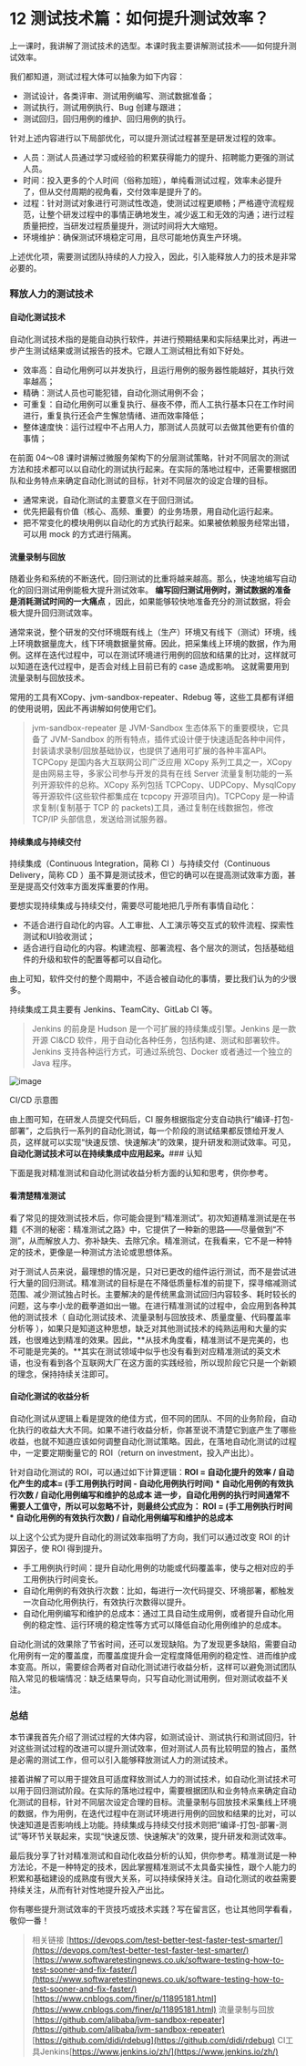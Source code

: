 12 测试技术篇：如何提升测试效率？
==================

上一课时，我讲解了测试技术的选型。本课时我主要讲解测试技术——如何提升测试效率。

我们都知道，测试过程大体可以抽象为如下内容：

* 测试设计，各类评审、测试用例编写、测试数据准备；
* 测试执行，测试用例执行、Bug 创建与跟进；
* 测试回归，回归用例的维护、回归用例的执行。

针对上述内容进行以下局部优化，可以提升测试过程甚至是研发过程的效率。

* 人员：测试人员通过学习或经验的积累获得能力的提升、招聘能力更强的测试人员。
* 时间：投入更多的个人时间（俗称加班），单纯看测试过程，效率未必提升了，但从交付周期的视角看，交付效率是提升了的。
* 过程：针对测试对象进行可测试性改造，使测试过程更顺畅；严格遵守流程规范，让整个研发过程中的事情正确地发生，减少返工和无效的沟通；进行过程质量把控，当研发过程质量提升，测试时间将大大缩短。
* 环境维护：确保测试环境稳定可用，且尽可能地仿真生产环境。

上述优化项，需要测试团队持续的人力投入，因此，引入能释放人力的技术是非常必要的。

### 释放人力的测试技术

#### 自动化测试技术

自动化测试技术指的是能自动执行软件，并进行预期结果和实际结果比对，再进一步产生测试结果或测试报告的技术。它跟人工测试相比有如下好处。

* 效率高：自动化用例可以并发执行，且运行用例的服务器性能越好，其执行效率越高；
* 精确：测试人员也可能犯错，自动化测试用例不会；
* 可重复：自动化用例可以重复执行、昼夜不停，而人工执行基本只在工作时间进行，重复执行还会产生懈怠情绪、进而效率降低；
* 整体速度快：运行过程中不占用人力，那测试人员就可以去做其他更有价值的事情；

在前面 04～08 课时讲解过微服务架构下的分层测试策略，针对不同层次的测试方法和技术都可以以自动化的测试执行起来。在实际的落地过程中，还需要根据团队和业务特点来确定自动化测试的目标，针对不同层次的设定合理的目标。

* 通常来说，自动化测试的主要意义在于回归测试。
* 优先把最有价值（核心、高频、重要）的业务场景，用自动化运行起来。
* 把不常变化的模块用例以自动化的方式执行起来。如果被依赖服务经常出错，可以用 mock 的方式进行隔离。

#### 流量录制与回放

随着业务和系统的不断迭代，回归测试的比重将越来越高。那么，快速地编写自动化的回归测试用例能极大提升测试效率。 **编写回归测试用例时，测试数据的准备是消耗测试时间的一大痛点** ，因此，如果能够较快地准备充分的测试数据，将会极大提升回归测试效率。

通常来说，整个研发的交付环境既有线上（生产）环境又有线下（测试）环境，线上环境数据量庞大，线下环境数据量贫瘠。因此，把采集线上环境的数据，作为用例。这样在迭代过程中，可以在测试环境进行用例的回放和结果的比对，这样就可以知道在迭代过程中，是否会对线上目前已有的 case 造成影响。 这就需要用到流量录制与回放技术。

常用的工具有XCopy、jvm-sandbox-repeater、Rdebug 等，这些工具都有详细的使用说明，因此不再讲解如何使用它们。

> jvm-sandbox-repeater 是 JVM-Sandbox 生态体系下的重要模块，它具备了 JVM-Sandbox 的所有特点，插件式设计便于快速适配各种中间件，封装请求录制/回放基础协议，也提供了通用可扩展的各种丰富API。 TCPCopy 是国内各大互联网公司广泛应用 XCopy 系列工具之一，XCopy 是由网易主导，多家公司参与开发的具有在线 Server 流量复制功能的一系列开源软件的总称。XCopy 系列包括 TCPCopy、UDPCopy、MysqlCopy 等开源软件(这些软件都集成在 tcpcopy 开源项目内)。TCPCopy 是一种请求复制(复制基于 TCP 的 packets)工具，通过复制在线数据包，修改TCP/IP 头部信息，发送给测试服务器。

#### 持续集成与持续交付

持续集成（Continuous Integration，简称 CI ）与持续交付（Continuous Delivery，简称 CD ）虽不算是测试技术，但它的确可以在提高测试效率方面，甚至是提高交付效率方面发挥重要的作用。

要想实现持续集成与持续交付，需要尽可能地把几乎所有事情自动化：

* 不适合进行自动化的内容。人工审批、人工演示等交互式的软件流程、探索性测试和UI验收测试；
* 适合进行自动化的内容。构建流程、部署流程、各个层次的测试，包括基础组件的升级和软件的配置等都可以自动化。

由上可知，软件交付的整个周期中，不适合被自动化的事情，要比我们认为的少很多。

持续集成工具主要有 Jenkins、TeamCity、GitLab CI 等。

> Jenkins 的前身是 Hudson 是一个可扩展的持续集成引擎。Jenkins 是一款开源 CI&CD 软件，用于自动化各种任务，包括构建、测试和部署软件。Jenkins 支持各种运行方式，可通过系统包、Docker 或者通过一个独立的 Java 程序。

![image](assets/CgqCHl9EwKKAZnW6AAWgEd90r1M546.png)

CI/CD 示意图

由上图可知，在研发人员提交代码后，CI 服务根据指定分支自动执行“编译-打包-部署”，之后执行一系列的自动化测试，每一个阶段的测试结果都反馈给开发人员，这样就可以实现“快速反馈、快速解决”的效果，提升研发和测试效率。可见，**自动化测试技术可以在持续集成中应用起来。**### 认知

下面是我对精准测试和自动化测试收益分析方面的认知和思考，供你参考。

#### 看清楚精准测试

看了常见的提效测试技术后，你可能会提到“精准测试”。初次知道精准测试是在书籍《不测的秘密：精准测试之路》中，它提供了一种新的思路——尽量做到“不测”，从而解放人力、弥补缺失、去除冗余。精准测试，在我看来，它不是一种特定的技术，更像是一种测试方法论或思想体系。

对于测试人员来说，最理想的情况是，只对已更改的组件运行测试，而不是尝试进行大量的回归测试。精准测试的目标是在不降低质量标准的前提下，探寻缩减测试范围、减少测试独占时长。主要解决的是传统黑盒测试回归内容较多、耗时较长的问题，这与李小龙的截拳道如出一辙。在进行精准测试的过程中，会应用到各种其他的测试技术（ 自动化测试技术、流量录制与回放技术、质量度量、代码覆盖率分析等 ），如果只是知道这种思想，缺乏对其他测试技术的纯熟运用和大量的实践，也很难达到精准的效果。因此，**从技术角度看，精准测试不是完美的，也不可能是完美的。**其实在测试领域中似乎也没有看到对应精准测试的英文术语，也没有看到各个互联网大厂在这方面的实践经验，所以现阶段它只是一个新颖的理念，保持持续关注即可。

#### 自动化测试的收益分析

自动化测试从逻辑上看是提效的绝佳方式，但不同的团队、不同的业务阶段，自动化执行的收益大大不同。如果不进行收益分析，你甚至说不清楚它到底产生了哪些收益，也就不知道应该如何调整自动化测试策略。因此，在落地自动化测试的过程中，一定要定期衡量它的 ROI（return on investment，投入产出比）。

针对自动化测试的 ROI，可以通过如下计算逻辑：**ROI = 自动化提升的效率 / 自动化产生的成本= (手工用例执行时间 - 自动化用例执行时间) \* 自动化用例的有效执行次数 / 自动化用例编写和维护的总成本 **进一步，自动化用例的执行时间通常不需要人工值守，所以可以忽略不计，则最终公式应为：** ROI = (手工用例执行时间 \* 自动化用例的有效执行次数) / 自动化用例编写和维护的总成本**

以上这个公式为提升自动化的测试效率指明了方向，我们可以通过改变 ROI 的计算因子，使 ROI 得到提升。

* 手工用例执行时间：提升自动化用例的功能或代码覆盖率，使与之相对应的手工用例执行时间变长。
* 自动化用例的有效执行次数：比如，每进行一次代码提交、环境部署，都触发一次自动化用例执行，有效执行次数得以提升。
* 自动化用例编写和维护的总成本：通过工具自动生成用例，或者提升自动化用例的稳定性、运行环境的稳定性等方式可以降低自动化用例维护的总成本。

自动化测试的效果除了节省时间，还可以发现缺陷。为了发现更多缺陷，需要自动化用例有一定的覆盖度，而覆盖度提升会一定程度降低用例的稳定性、进而维护成本变高。所以，需要综合两者对自动化测试进行收益分析，这样可以避免测试团队陷入常见的极端情况：缺乏结果导向，只写自动化测试用例，但对测试收益不关注。

### 总结

本节课我首先介绍了测试过程的大体内容，如测试设计、测试执行和测试回归，针对这些测试过程的改进可以提升测试效率，但对测试人员有比较明显的独占，虽然是必需的测试工作，但可以引入能够释放测试人力的测试技术。

接着讲解了可以用于提效且可适度释放测试人力的测试技术，如自动化测试技术可以用于回归测试阶段。在实际的落地过程中，需要根据团队和业务特点来确定自动化测试的目标，针对不同层次设定合理的目标。流量录制与回放技术采集线上环境的数据，作为用例，在迭代过程中在测试环境进行用例的回放和结果的比对，可以快速知道是否影响线上功能。持续集成与持续交付技术则把“编译-打包-部署-测试”等环节关联起来，实现“快速反馈、快速解决”的效果，提升研发和测试效率。

最后我分享了针对精准测试和自动化收益分析的认知，供你参考。精准测试是一种方法论，不是一种特定的技术，因此掌握精准测试不太具备实操性，跟个人能力的积累和基础建设的成熟度有很大关系，可以持续保持关注。自动化测试的收益需要持续关注，从而有针对性地提升投入产出比。

你有哪些提升测试效率的干货技巧或技术实践？写在留言区，也让其他同学看看，敬仰一番！

> 相关链接 [https://devops.com/test-better-test-faster-test-smarter/](https://devops.com/test-better-test-faster-test-smarter/) [https://www.softwaretestingnews.co.uk/software-testing-how-to-test-sooner-and-fix-faster/](https://www.softwaretestingnews.co.uk/software-testing-how-to-test-sooner-and-fix-faster/) [https://www.cnblogs.com/finer/p/11895181.html](https://www.cnblogs.com/finer/p/11895181.html) 流量录制与回放[https://github.com/alibaba/jvm-sandbox-repeater](https://github.com/alibaba/jvm-sandbox-repeater) [https://github.com/didi/rdebug](https://github.com/didi/rdebug) CI工具Jenkins[https://www.jenkins.io/zh/](https://www.jenkins.io/zh/)
